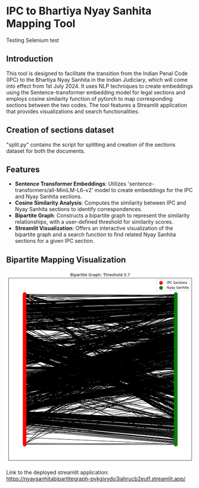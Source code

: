 # IPC to Bhartiya Nyay Sanhita Mapping Tool
Testing Selenium test
## Introduction
This tool is designed to facilitate the transition from the Indian Penal Code (IPC) to the Bhartiya Nyay Sanhita in the Indian Judiciary, which will come into effect from 1st July 2024. It uses NLP techniques to create embeddings using the Sentence-transformer embedding model for legal sections and employs cosine similarity function of pytorch to map corresponding sections between the two codes. The tool features a Streamlit application that provides visualizations and search functionalities.

## Creation of sections dataset
"split.py" contains the script for splitting and creation of the sections dataset for both the documents.

## Features
- **Sentence Transformer Embeddings**: Utilizes 'sentence-transformers/all-MiniLM-L6-v2' model to create embeddings for the IPC and Nyay Sanhita sections.
- **Cosine Similarity Analysis**: Computes the similarity between IPC and Nyay Sanhita sections to identify correspondences.
- **Bipartite Graph**: Constructs a bipartite graph to represent the similarity relationships, with a user-defined threshold for similarity scores.
- **Streamlit Visualization**: Offers an interactive visualization of the bipartite graph and a search function to find related Nyay Sanhita sections for a given IPC section.

## Bipartite Mapping Visualization

![Bipartite Mapping Visualization](./0.7a.png)


Link to the deployed streamlit application: https://nyaysanhitabipartitegraph-pvkgjyydo3iahrucb2eutf.streamlit.app/
